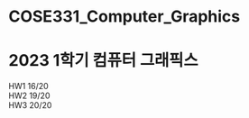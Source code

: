 # COSE331_Computer_Graphics
2023 1학기 컴퓨터 그래픽스
==========================
HW1 16/20   
HW2 19/20   
HW3 20/20   
